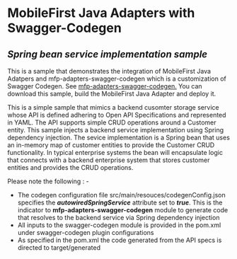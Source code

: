 # MobileFirst Java Adapters with Swagger-Codegen 
## _Spring bean service implementation sample_
This is a sample that demonstrates the integration of MobileFirst Java Adatpers and mfp-adapters-swagger-codegen 
which is a customization of Swagger Codegen.   See [mfp-adapters-swagger-codegen.](https://github.ibm.com/MobileFirst/mfp-adapters-extensions/tree/development/mfp-adapters-swagger-codegen)
You can download this sample, build the MobileFirst Java Adapter and deploy it.

This is a simple sample that mimics a backend cusomter storage service whose API is defined adhering to Open API 
Specifications and represented in YAML.  The API supports simple CRUD operations around a Customer entity.  This 
sample injects a backend service implementation using Spring dependency injection.  The sevice implementation is a
Spring bean that uses an in-memory map of customer entities to provide the Customer CRUD functionality.  In typical 
enterprise systems the bean will encapsulate logic that connects with a backend enterprise system that stores 
customer entities and provides the CRUD operations.

Please note the following : -
* The codegen configuration file src/main/resouces/codegenConfig.json specifies the **_autowiredSpringService_** 
attribute set to **_true_**.  This is the indicator to **mfp-adapters-swagger-codegen** module to generate code that 
resolves to the backend service via Spring dependency injection
* All inputs to the swagger-codegen module is provided in the pom.xml under swagger-codegen plugin configurations
* As specified in the pom.xml the code generated from the API specs is directed to target/generated




